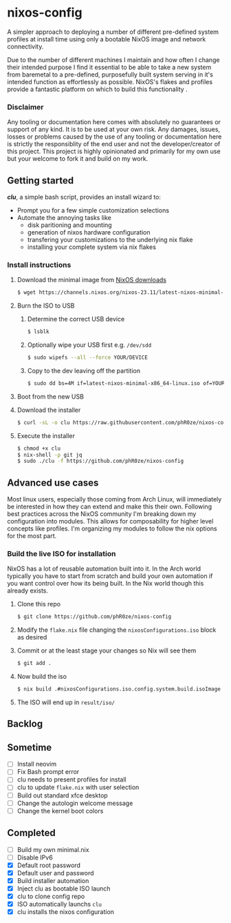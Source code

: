# nixos-config
A simpler approach to deploying a number of different pre-defined system profiles at install time 
using only a bootable NixOS image and network connectivity.

Due to the number of different machines I maintain and how often I change their intended purpose I 
find it essential to be able to take a new system from baremetal to a pre-defined, purposefully built 
system serving in it's intended function as effortlessly as possible. NixOS's flakes and profiles 
provide a fantastic platform on which to build this functionality .

### Disclaimer
Any tooling or documentation here comes with absolutely no guarantees or support of any kind. It is 
to be used at your own risk. Any damages, issues, losses or problems caused by the use of any tooling 
or documentation here is strictly the responsiblity of the end user and not the developer/creator of 
this project. This project is highly opinionated and primarily for my own use but your welcome to 
fork it and build on my work.

## Getting started
***clu***, a simple bash script, provides an install wizard to:

* Prompt you for a few simple customization selections
* Automate the annoying tasks like
  * disk paritioning and mounting
  * generation of nixos hardware configuration
  * transfering your customizations to the underlying nix flake
  * installing your complete system via nix flakes

### Install instructions

1. Download the minimal image from [NixOS downloads](https://nixos.org/download.html#nixos-iso)
   ```bash
   $ wget https://channels.nixos.org/nixos-23.11/latest-nixos-minimal-x86_64-linux.iso
   ```

2. Burn the ISO to USB 
   1. Determine the correct USB device
      ```bash
      $ lsblk
      ```
   2. Optionally wipe your USB first e.g. `/dev/sdd`
      ```bash
      $ sudo wipefs --all --force YOUR/DEVICE
      ```
   3. Copy to the dev leaving off the partition
      ```bash
      $ sudo dd bs=4M if=latest-nixos-minimal-x86_64-linux.iso of=YOUR/DEVICE status=progress conv=fsync oflag=direct
      ```

3. Boot from the new USB

4. Download the installer
   ```bash
   $ curl -sL -o clu https://raw.githubusercontent.com/phR0ze/nixos-config/main/clu
   ```

5. Execute the installer
   ```bash
   $ chmod +x clu
   $ nix-shell -p git jq
   $ sudo ./clu -f https://github.com/phR0ze/nixos-config
   ```

## Advanced use cases
Most linux users, especially those coming from Arch Linux, will immediately be interested in how they 
can extend and make this their own. Following best practices across the NixOS community I'm breaking 
down my configuration into modules. This allows for composability for higher level concepts like 
profiles. I'm organizing my modules to follow the nix options for the most part.

### Build the live ISO for installation
NixOS has a lot of reusable automation built into it. In the Arch world typically you have to start 
from scratch and build your own automation if you want control over how its being built. In the Nix 
world though this already exists.

1. Clone this repo
   ```bash
   $ git clone https://github.com/phR0ze/nixos-config
   ```

2. Modify the `flake.nix` file changing the `nixosConfigurations.iso` block as desired

3. Commit or at the least stage your changes so Nix will see them
   ```bash
   $ git add .
   ```

4. Now build the iso
   ```bash
   $ nix build .#nixosConfigurations.iso.config.system.build.isoImage
   ```

5. The ISO will end up in `result/iso/`

## Backlog

## Sometime
* [ ] Install neovim
* [ ] Fix Bash prompt error
* [ ] clu needs to present profiles for install
* [ ] clu to update `flake.nix` with user selection
* [ ] Build out standard xfce desktop
* [ ] Change the autologin welcome message
* [ ] Change the kernel boot colors 

## Completed
* [ ] Build my own minimal.nix
* [ ] Disable IPv6
* [x] Default root password
* [x] Default user and password
* [x] Build installer automation
* [x] Inject clu as bootable ISO launch
* [x] clu to clone config repo
* [x] ISO automatically launchs `clu`
* [x] clu installs the nixos configuration

<!-- 
vim: ts=2:sw=2:sts=2
-->
